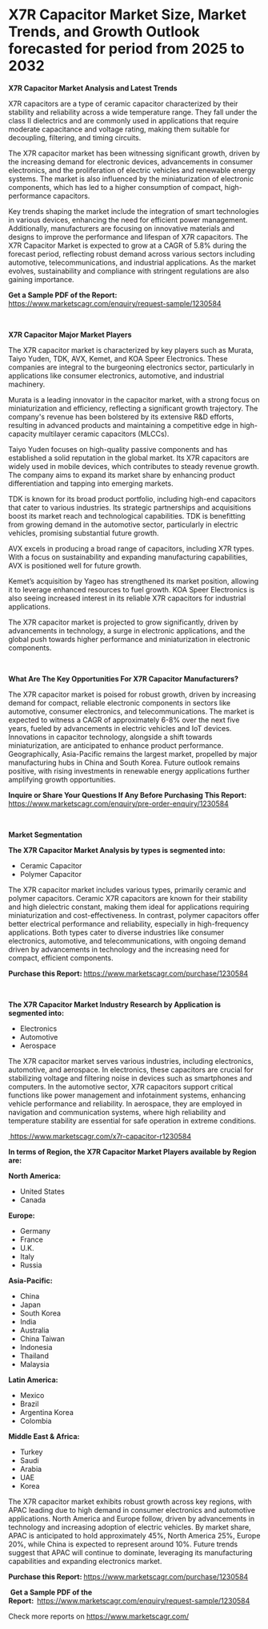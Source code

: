 <p><h1>X7R Capacitor Market Size, Market Trends, and Growth Outlook forecasted for period from 2025 to 2032</h1></p><p><strong>X7R Capacitor Market Analysis and Latest Trends</strong></p>
<p><p>X7R capacitors are a type of ceramic capacitor characterized by their stability and reliability across a wide temperature range. They fall under the class II dielectrics and are commonly used in applications that require moderate capacitance and voltage rating, making them suitable for decoupling, filtering, and timing circuits.</p><p>The X7R capacitor market has been witnessing significant growth, driven by the increasing demand for electronic devices, advancements in consumer electronics, and the proliferation of electric vehicles and renewable energy systems. The market is also influenced by the miniaturization of electronic components, which has led to a higher consumption of compact, high-performance capacitors.</p><p>Key trends shaping the market include the integration of smart technologies in various devices, enhancing the need for efficient power management. Additionally, manufacturers are focusing on innovative materials and designs to improve the performance and lifespan of X7R capacitors. The X7R Capacitor Market is expected to grow at a CAGR of 5.8% during the forecast period, reflecting robust demand across various sectors including automotive, telecommunications, and industrial applications. As the market evolves, sustainability and compliance with stringent regulations are also gaining importance.</p></p>
<p><strong>Get a Sample PDF of the Report:&nbsp;</strong> <a href="https://www.marketscagr.com/enquiry/request-sample/1230584?utm_campaign=1998&utm_medium=2&utm_source=Github&utm_content=ia&utm_term=10022025&utm_id=x7r-capacitor">https://www.marketscagr.com/enquiry/request-sample/1230584</a></p>
<p>&nbsp;</p>
<p><strong>X7R Capacitor Major Market Players</strong></p>
<p><p>The X7R capacitor market is characterized by key players such as Murata, Taiyo Yuden, TDK, AVX, Kemet, and KOA Speer Electronics. These companies are integral to the burgeoning electronics sector, particularly in applications like consumer electronics, automotive, and industrial machinery.</p><p>Murata is a leading innovator in the capacitor market, with a strong focus on miniaturization and efficiency, reflecting a significant growth trajectory. The company's revenue has been bolstered by its extensive R&D efforts, resulting in advanced products and maintaining a competitive edge in high-capacity multilayer ceramic capacitors (MLCCs).</p><p>Taiyo Yuden focuses on high-quality passive components and has established a solid reputation in the global market. Its X7R capacitors are widely used in mobile devices, which contributes to steady revenue growth. The company aims to expand its market share by enhancing product differentiation and tapping into emerging markets.</p><p>TDK is known for its broad product portfolio, including high-end capacitors that cater to various industries. Its strategic partnerships and acquisitions boost its market reach and technological capabilities. TDK is benefitting from growing demand in the automotive sector, particularly in electric vehicles, promising substantial future growth.</p><p>AVX excels in producing a broad range of capacitors, including X7R types. With a focus on sustainability and expanding manufacturing capabilities, AVX is positioned well for future growth.</p><p>Kemet’s acquisition by Yageo has strengthened its market position, allowing it to leverage enhanced resources to fuel growth. KOA Speer Electronics is also seeing increased interest in its reliable X7R capacitors for industrial applications.</p><p>The X7R capacitor market is projected to grow significantly, driven by advancements in technology, a surge in electronic applications, and the global push towards higher performance and miniaturization in electronic components.</p></p>
<p>&nbsp;</p>
<p><strong>What Are The Key Opportunities For X7R Capacitor Manufacturers?</strong></p>
<p><p>The X7R capacitor market is poised for robust growth, driven by increasing demand for compact, reliable electronic components in sectors like automotive, consumer electronics, and telecommunications. The market is expected to witness a CAGR of approximately 6-8% over the next five years, fueled by advancements in electric vehicles and IoT devices. Innovations in capacitor technology, alongside a shift towards miniaturization, are anticipated to enhance product performance. Geographically, Asia-Pacific remains the largest market, propelled by major manufacturing hubs in China and South Korea. Future outlook remains positive, with rising investments in renewable energy applications further amplifying growth opportunities.</p></p>
<p><strong>Inquire or Share Your Questions If Any Before Purchasing This Report:</strong> <a href="https://www.marketscagr.com/enquiry/pre-order-enquiry/1230584?utm_campaign=1998&utm_medium=2&utm_source=Github&utm_content=ia&utm_term=10022025&utm_id=x7r-capacitor">https://www.marketscagr.com/enquiry/pre-order-enquiry/1230584</a></p>
<p>&nbsp;</p>
<p><strong>Market Segmentation</strong></p>
<p><strong>The X7R Capacitor Market Analysis by types is segmented into:</strong></p>
<p><ul><li>Ceramic Capacitor</li><li>Polymer Capacitor</li></ul></p>
<p><p>The X7R capacitor market includes various types, primarily ceramic and polymer capacitors. Ceramic X7R capacitors are known for their stability and high dielectric constant, making them ideal for applications requiring miniaturization and cost-effectiveness. In contrast, polymer capacitors offer better electrical performance and reliability, especially in high-frequency applications. Both types cater to diverse industries like consumer electronics, automotive, and telecommunications, with ongoing demand driven by advancements in technology and the increasing need for compact, efficient components.</p></p>
<p><strong>Purchase this Report:&nbsp;</strong><a href="https://www.marketscagr.com/purchase/1230584?utm_campaign=1998&utm_medium=2&utm_source=Github&utm_content=ia&utm_term=10022025&utm_id=x7r-capacitor">https://www.marketscagr.com/purchase/1230584</a></p>
<p>&nbsp;</p>
<p><strong>The X7R Capacitor Market Industry Research by Application is segmented into:</strong></p>
<p><ul><li>Electronics</li><li>Automotive</li><li>Aerospace</li></ul></p>
<p><p>The X7R capacitor market serves various industries, including electronics, automotive, and aerospace. In electronics, these capacitors are crucial for stabilizing voltage and filtering noise in devices such as smartphones and computers. In the automotive sector, X7R capacitors support critical functions like power management and infotainment systems, enhancing vehicle performance and reliability. In aerospace, they are employed in navigation and communication systems, where high reliability and temperature stability are essential for safe operation in extreme conditions.</p></p>
<p><a href="https://www.marketscagr.com/x7r-capacitor-r1230584?utm_campaign=1998&utm_medium=2&utm_source=Github&utm_content=ia&utm_term=10022025&utm_id=x7r-capacitor">&nbsp;https://www.marketscagr.com/x7r-capacitor-r1230584</a></p>
<p><strong>In terms of Region, the X7R Capacitor Market Players available by Region are:</strong></p>
<p>
    <p> <strong> North America: </strong>
        <ul>
            <li>United States</li>
            <li>Canada</li>
        </ul>
        </p> 
    <p> <strong> Europe: </strong>
        <ul>
            <li>Germany</li>
            <li>France</li>
            <li>U.K.</li>
            <li>Italy</li>
            <li>Russia</li>
        </ul>
        </p> 
    <p> <strong> Asia-Pacific: </strong>
        <ul>
            <li>China</li>
            <li>Japan</li>
            <li>South Korea</li>
            <li>India</li>
            <li>Australia</li>
            <li>China Taiwan</li>
            <li>Indonesia</li>
            <li>Thailand</li>
            <li>Malaysia</li>
        </ul>
        </p> 
    <p> <strong> Latin America: </strong>
        <ul>
            <li>Mexico</li>
            <li>Brazil</li>
            <li>Argentina Korea</li>
            <li>Colombia</li>
        </ul>
        </p> 
    <p> <strong> Middle East & Africa: </strong>
        <ul>
            <li>Turkey</li>
            <li>Saudi</li>
            <li>Arabia</li>
            <li>UAE</li>
            <li>Korea</li>
        </ul>
    </p>
    </p>
<p><p>The X7R capacitor market exhibits robust growth across key regions, with APAC leading due to high demand in consumer electronics and automotive applications. North America and Europe follow, driven by advancements in technology and increasing adoption of electric vehicles. By market share, APAC is anticipated to hold approximately 45%, North America 25%, Europe 20%, while China is expected to represent around 10%. Future trends suggest that APAC will continue to dominate, leveraging its manufacturing capabilities and expanding electronics market.</p></p>
<p><strong>Purchase this Report: </strong><a href="https://www.marketscagr.com/purchase/1230584?utm_campaign=1998&utm_medium=2&utm_source=Github&utm_content=ia&utm_term=10022025&utm_id=x7r-capacitor">https://www.marketscagr.com/purchase/1230584</a></p>
<p>&nbsp;<strong>Get a Sample PDF of the Report:&nbsp;&nbsp;</strong><a href="https://www.marketscagr.com/enquiry/request-sample/1230584?utm_campaign=1998&utm_medium=2&utm_source=Github&utm_content=ia&utm_term=10022025&utm_id=x7r-capacitor">https://www.marketscagr.com/enquiry/request-sample/1230584</a></p>
<p><strong></strong></p>
<p>Check more reports on <a href="https://www.marketscagr.com/?utm_campaign=1998&utm_medium=2&utm_source=Github&utm_content=ia&utm_term=10022025&utm_id=x7r-capacitor">https://www.marketscagr.com/</a></p>